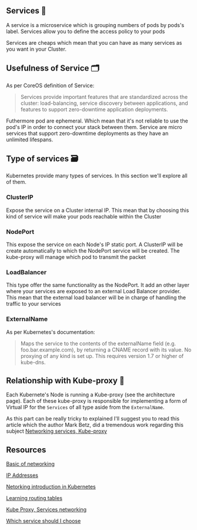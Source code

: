 ## Services 🔑

A service is a microservice which is grouping numbers of pods by pods's label. Services allow you to define the access policy to your pods

Services are cheaps which mean that you can have as many services as you want in your Cluster.

## Usefulness of Service 🗂️

As per CoreOS definition of Service:

> Services provide important features that are standardized across the cluster: load-balancing, service discovery between applications, and features to support zero-downtime application deployments.

Futhermore pod are ephemeral. Which mean that it's not reliable to use the pod's IP in order to connect your stack between them. Service are micro services that support zero-downtime deployments as they have an unlimited lifespans.

## Type of services 🗃️

Kubernetes provide many types of services. In this section we'll explore all of them.

### ClusterIP

Expose the service on a Cluster internal IP. This mean that by choosing this kind of service will make your pods reachable within the Cluster

### NodePort

This expose the service on each Node's IP static port. A ClusterIP will be create automatically to which the NodePort service will be created. The kube-proxy will manage which pod to transmit the packet

### LoadBalancer

This type offer the same functionality as the NodePort. It add an other layer where your services are exposed to an external Load Balancer provider. This mean that the external load balancer will be in charge of handling the traffic to your services 

### ExternalName

As per Kubernetes's documentation: 

> Maps the service to the contents of the externalName field (e.g. foo.bar.example.com), by returning a CNAME record with its value. No proxying of any kind is set up. This requires version 1.7 or higher of kube-dns.

## Relationship with Kube-proxy 🙌

Each Kubernete's Node is running a Kube-proxy (see the architecture page). Each of these kube-proxy is responsible for implementing a form of Virtual IP for the ```Services``` of all type aside from the ```ExternalName```.

As this part can be really tricky to explained I'll suggest you to read this article which the author Mark Betz, did a tremendous work regarding this subject [Networking services, Kube-proxy](https://medium.com/google-cloud/understanding-kubernetes-networking-services-f0cb48e4cc82)

## Resources

[Basic of networking](https://www.digitalocean.com/community/tutorials/an-introduction-to-networking-terminology-interfaces-and-protocols)

[IP Addresses](https://www.digitalocean.com/community/tutorials/understanding-ip-addresses-subnets-and-cidr-notation-for-networking)

[Netorking introduction in Kubernetes](https://medium.com/google-cloud/understanding-kubernetes-networking-pods-7117dd28727)

[Learning routing tables](https://www.youtube.com/watch?v=g8eP4fhrx3I)

[Kube Proxy, Services networking](https://medium.com/google-cloud/understanding-kubernetes-networking-services-f0cb48e4cc82)

[Which service should I choose](https://medium.com/google-cloud/kubernetes-nodeport-vs-loadbalancer-vs-ingress-when-should-i-use-what-922f010849e0)